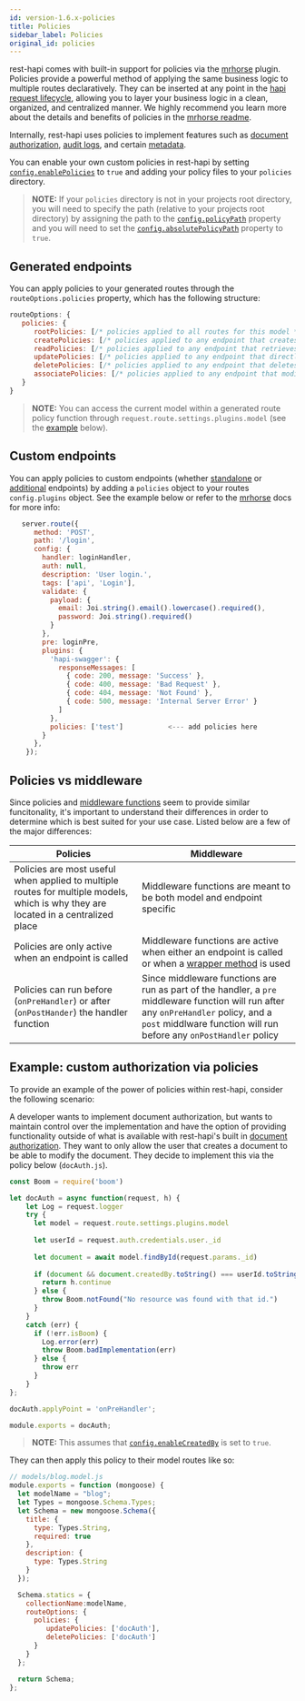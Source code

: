 ```yaml
---
id: version-1.6.x-policies
title: Policies
sidebar_label: Policies
original_id: policies
---
```


rest-hapi comes with built-in support for policies via the [mrhorse](https://github.com/mark-bradshaw/mrhorse) plugin. Policies provide a powerful method of applying the same business logic to multiple routes declaratively. They can be inserted at any point in the [hapi request lifecycle](https://hapijs.com/api#request-lifecycle), allowing you to layer your business logic in a clean, organized, and centralized manner. We highly recommend you learn more about the details and benefits of policies in the [mrhorse readme](https://github.com/mark-bradshaw/mrhorse).

Internally, rest-hapi uses policies to implement features such as [document authorization](authorization.md#document-authorization), [audit logs](audit-logs.md), and certain [metadata](metadata.md#user-tags).

You can enable your own custom policies in rest-hapi by setting [`config.enablePolicies`](configuration.md#enablepolicies) to `true` and adding your policy files to your `policies` directory. 

> **NOTE:** If your ``policies`` directory is not in your projects root directory, you will need to specify the path (relative to your projects root directory) by assigning the path to the [`config.policyPath`](configuration.md#policypath) property and you will need to set the [`config.absolutePolicyPath`](configuration.md#absolutepolicypath) property to ``true``.

## Generated endpoints
You can apply policies to your generated routes through the `routeOptions.policies` property, which has the following structure:

```javascript
routeOptions: {
   policies: {
      rootPolicies: [/* policies applied to all routes for this model */],
      createPolicies: [/* policies applied to any endpoint that creates model documents */],
      readPolicies: [/* policies applied to any endpoint that retrieves documents and can be queried against */],
      updatePolicies: [/* policies applied to any endpoint that directly updates documents */],
      deletePolicies: [/* policies applied to any endpoint that deletes documents */],
      associatePolicies: [/* policies applied to any endpoint that modifies an association */],
   }
}
```

> **NOTE:** You can access the current model within a generated route policy function through `request.route.settings.plugins.model` (see the [example](#example-custom-authorization-via-policies) below).

## Custom endpoints
You can apply policies to custom endpoints (whether [standalone](creating-endpoints.md#standalone-endpoints) or [additional](creating-endpoints.md#additional-endpoints) endpoints) by adding a `policies` object to your routes `config.plugins` object.  See the example below or refer to the [mrhorse](https://github.com/mark-bradshaw/mrhorse) docs for more info:

```javascript
   server.route({
      method: 'POST',
      path: '/login',
      config: {
        handler: loginHandler,
        auth: null,
        description: 'User login.',
        tags: ['api', 'Login'],
        validate: {
          payload: {
            email: Joi.string().email().lowercase().required(),
            password: Joi.string().required()
          }
        },
        pre: loginPre,
        plugins: {
          'hapi-swagger': {
            responseMessages: [
              { code: 200, message: 'Success' },
              { code: 400, message: 'Bad Request' },
              { code: 404, message: 'Not Found' },
              { code: 500, message: 'Internal Server Error' }
            ]
          },
          policies: ['test']           <--- add policies here
        }
      },
    });
```

## Policies vs middleware
Since policies and [middleware functions](middleware.md) seem to provide similar funcitonality, it's important to understand their differences in order to determine which is best suited for your use case. Listed below are a few of the major differences:

Policies | Middleware
--- | ---
Policies are most useful when applied to multiple routes for multiple models, which is why they are located in a centralized place | Middleware functions are meant to be both model and endpoint specific
Policies are only active when an endpoint is called | Middleware functions are active when either an endpoint is called or when a [wrapper method](mongoose-wrapper-methods.md) is used
Policies can run before (`onPreHandler`) or after (`onPostHander`) the handler function | Since middleware functions are run as part of the handler, a `pre` middleware function will run after any `onPreHandler` policy, and a `post` middlware function will run before any `onPostHandler` policy

## Example: custom authorization via policies
To provide an example of the power of policies within rest-hapi, consider the following scenario:

A developer wants to implement document authorization, but wants to maintain control over the implementation and have the option of providing functionality outside of what is available with rest-hapi's built in [document authorization](authorization.md#document-authorization). They want to only allow the user that creates a document to be able to modify the document. They decide to implement this via the policy below (`docAuth.js`).

```javascript
const Boom = require('boom')

let docAuth = async function(request, h) {
    let Log = request.logger
    try {
      let model = request.route.settings.plugins.model
    
      let userId = request.auth.credentials.user._id
    
      let document = await model.findById(request.params._id)
        
      if (document && document.createdBy.toString() === userId.toString()) {
        return h.continue
      } else {
        throw Boom.notFound("No resource was found with that id.")
      }
    }
    catch (err) {
      if (!err.isBoom) {
        Log.error(err)
        throw Boom.badImplementation(err)
      } else {
        throw err
      }
    }
};

docAuth.applyPoint = 'onPreHandler';

module.exports = docAuth;
```
> **NOTE:** This assumes that [`config.enableCreatedBy`](configuration.md#enablecreatedby) is set to `true`.

They can then apply this policy to their model routes like so:

```javascript
// models/blog.model.js
module.exports = function (mongoose) {
  let modelName = "blog";
  let Types = mongoose.Schema.Types;
  let Schema = new mongoose.Schema({
    title: {
      type: Types.String,
      required: true
    },
    description: {
      type: Types.String
    }
  });

  Schema.statics = {
    collectionName:modelName,
    routeOptions: {
      policies: {
         updatePolicies: ['docAuth'],
         deletePolicies: ['docAuth']
      }
    }
  };

  return Schema;
};
```
